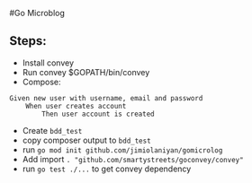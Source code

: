 #Go Microblog

## Steps:
* Install convey
* Run convey $GOPATH/bin/convey
* Compose:
```
Given new user with username, email and password
	When user creates account
		Then user account is created
```
* Create `bdd_test`
* copy composer output to `bdd_test` 
* run `go mod init github.com/jimiolaniyan/gomicrolog`
* Add import `. "github.com/smartystreets/goconvey/convey"`
* run `go test ./...` to get convey dependency